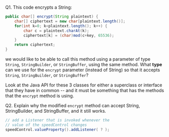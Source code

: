 Q1. This code encrypts a String:

```java
public char[] encrypt(String plaintext) {
    char[] ciphertext = new char[plaintext.length()];
    for(int k=0; k<plaintext.length(); k++) {
        char c = plaintext.charAt(k);
        ciphertext[k] = (char)mod(c+key, 65536);
    }
    return ciphertext;
}
```
we would like to be able to call this method using a parameter of type `String`, `StringBuilder`, or `StringBuffer`, using the same method.  What **type** can we use for the `encrypt` parameter (instead of String) so that it accepts `String`, `StringBuilder`, or `StringBuffer`?  

Look at the Java API for these 3 classes for either a superclass or interface that they have in common -- and it must be something that has the methods that the `encrypt` method is using.

Q2. Explain why the modified `encrypt` method can accept String, StringBuilder, and StringBuffer, and it still works.


```java
// add a Listener that is invoked whenever the
// value of the speedControl changes
speedControl.valueProperty().addListener( ? );
```
